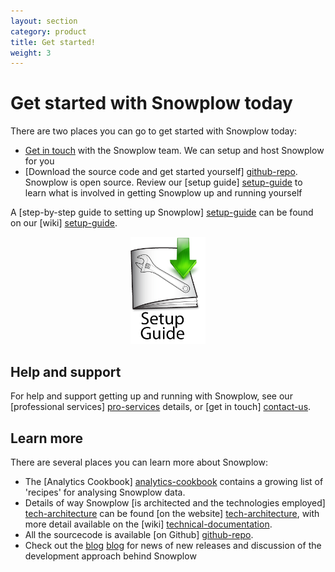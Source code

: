 ```yaml
---
layout: section
category: product
title: Get started!
weight: 3
---
```


# Get started with Snowplow today

There are two places you can go to get started with Snowplow today:

* [Get in touch][contact-us] with the Snowplow team. We can setup and host Snowplow for you
* [Download the source code and get started yourself] [github-repo]. Snowplow is open source. Review our [setup guide] [setup-guide] to learn what is involved in getting Snowplow up and running yourself

A [step-by-step guide to setting up Snowplow] [setup-guide] can be found on our [wiki] [setup-guide].


<p style="text-align:center;"><a href="https://github.com/snowplow/snowplow/wiki/Snowplow-setup-guide"><img src="/static/img/setup-guide.png" width="120" /></a></p>


## Help and support

For help and support getting up and running with Snowplow, see our [professional services] [pro-services] details, or [get in touch] [contact-us].

## Learn more

There are several places you can learn more about Snowplow:

* The [Analytics Cookbook] [analytics-cookbook] contains a growing list of 'recipes' for analysing Snowplow data.
* Details of way Snowplow [is architected and the technologies employed] [tech-architecture] can be found [on the website] [tech-architecture], with more detail available on the [wiki] [technical-documentation].
* All the sourcecode is available [on Github] [github-repo].
* Check out the [blog] [blog] for news of new releases and discussion of the development approach behind Snowplow

[setup-guide]: https://github.com/snowplow/snowplow/wiki/Snowplow-setup-guide
[technical-documentation]: https://github.com/snowplow/snowplow/wiki/Snowplow-technical-documentation
[github-repo]: https://github.com/snowplow/snowplow
[tech-architecture]: /technology/index.html
[pro-services]: /services/index.html
[contact-us]: /contact/index.html
[aws]: http://aws.amazon.com/
[github-repo]: https://github.com/snowplow/snowplow
[analytics-cookbook]: /analytics/index.html
[blog]: /blog.html